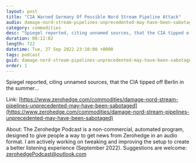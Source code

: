 ```yaml
---
layout: post
title: "CIA Warned Germany Of Possible Nord Stream Pipeline Attack"
audio: damage-nord-stream-pipelines-unprecedented-may-have-been-sabotaged-5
category: commodities
desc: "Spiegel reported, citing unnamed sources, that the CIA tipped off Berlin in the summer..."
duration: 00:12:02
length: 722
datetime: Tue, 27 Sep 2022 23:10:00 +0000
tags: podcast
guid: damage-nord-stream-pipelines-unprecedented-may-have-been-sabotaged-0
order: 1
---
```

Spiegel reported, citing unnamed sources, that the CIA tipped off Berlin in the summer...

Link: [https://www.zerohedge.com/commodities/damage-nord-stream-pipelines-unprecedented-may-have-been-sabotaged](https://www.zerohedge.com/commodities/damage-nord-stream-pipelines-unprecedented-may-have-been-sabotaged)

About: The Zerohedge Podcast is a non-commercial, automated program, designed to give people a way to get news from Zerohedge in an audio format.  I am actively working on tweaking and improving the setup to create a better listening experience (September 2022).  Suggestions are welcome: [zerohedgePodcast@outlook.com](mailto:zerohedgePodcast@outlook.com)